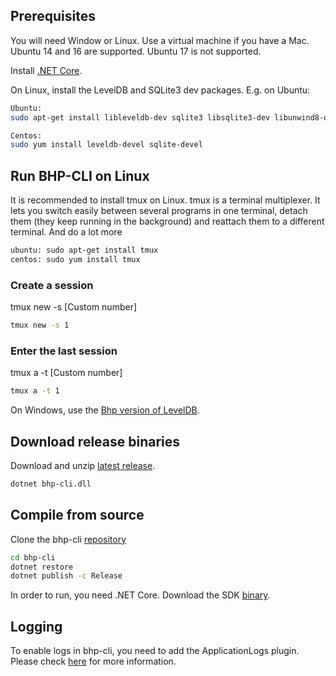 ## Prerequisites

You will need Window or Linux. Use a virtual machine if you have a Mac. Ubuntu 14 and 16 are supported. Ubuntu 17 is not supported.

Install [.NET Core](https://www.microsoft.com/net/download/core).

On Linux, install the LevelDB and SQLite3 dev packages. E.g. on Ubuntu:

```sh
Ubuntu:
sudo apt-get install libleveldb-dev sqlite3 libsqlite3-dev libunwind8-dev

Centos:
sudo yum install leveldb-devel sqlite-devel
```

## Run BHP-CLI on Linux
It is recommended to install tmux on Linux.
tmux is a terminal multiplexer. It lets you switch easily between several programs in one terminal, 
detach them (they keep running in the background) and reattach them to a different terminal. And do a lot more 

```sh
ubuntu: sudo apt-get install tmux
centos: sudo yum install tmux
```

### Create a session

tmux new -s [Custom number]
```sh
tmux new -s 1
```

### Enter the last session

tmux a -t [Custom number]
```sh
tmux a -t 1
``` 

On Windows, use the [Bhp version of LevelDB](https://github.com/BhpAlpha/bhp-leveldb).

## Download release binaries

Download and unzip [latest release](https://github.com/BhpAlpha/bhp-cli/releases).

```sh
dotnet bhp-cli.dll
```

## Compile from source

Clone the bhp-cli [repository](https://github.com/BhpAlpha/bhp-cli.git)

```sh
cd bhp-cli
dotnet restore
dotnet publish -c Release
```
In order to run, you need .NET Core. Download the SDK [binary](https://www.microsoft.com/net/download/linux).

## Logging

To enable logs in bhp-cli, you need to add the ApplicationLogs plugin. Please check [here](https://github.com/BhpAlpha/bhp-plugins) for more information.
